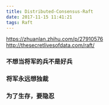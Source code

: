 ```yaml
---
title: Distributed-Consensus-Raft
date: 2017-11-15 11:41:21
tags: Raft
---
```


https://zhuanlan.zhihu.com/p/27910576
http://thesecretlivesofdata.com/raft/

### 不想当将军的兵不是好兵

### 将军永远想独裁

### 为了生存，要隐忍